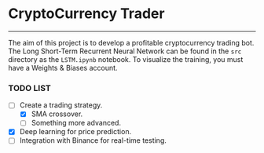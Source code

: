 # CryptoCurrency Trader
  ---
  The aim of this project is to develop a profitable cryptocurrency trading bot. The Long Short-Term Recurrent Neural Network can be found in the `src` directory as the `LSTM.ipynb` notebook. To visualize the training, you must have a Weights & Biases account.
  
  ### TODO LIST
  - [ ] Create a trading strategy.
    - [X] SMA crossover.
    - [ ] Something more advanced.
  - [X] Deep learning for price prediction.
  - [ ] Integration with Binance for real-time testing.